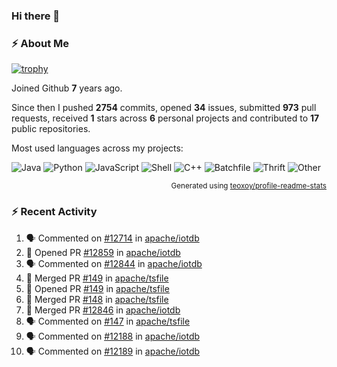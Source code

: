 ### Hi there 👋

### :zap: About Me

[![trophy](https://github-profile-trophy.vercel.app/?username=HTHou&theme=onedark)](https://github.com/ryo-ma/github-profile-trophy)
   
Joined Github **7** years ago.

Since then I pushed **2754** commits, opened **34** issues, submitted **973** pull requests, received **1** stars across **6** personal projects and contributed to **17** public repositories.

Most used languages across my projects:

![Java](https://img.shields.io/static/v1?style=flat-square&label=%E2%A0%80&color=555&labelColor=%23b07219&message=Java%EF%B8%B196.4%25)
![Python](https://img.shields.io/static/v1?style=flat-square&label=%E2%A0%80&color=555&labelColor=%233572A5&message=Python%EF%B8%B10.8%25)
![JavaScript](https://img.shields.io/static/v1?style=flat-square&label=%E2%A0%80&color=555&labelColor=%23f1e05a&message=JavaScript%EF%B8%B10.6%25)
![Shell](https://img.shields.io/static/v1?style=flat-square&label=%E2%A0%80&color=555&labelColor=%2389e051&message=Shell%EF%B8%B10.4%25)
![C++](https://img.shields.io/static/v1?style=flat-square&label=%E2%A0%80&color=555&labelColor=%23f34b7d&message=C%2B%2B%EF%B8%B10.4%25)
![Batchfile](https://img.shields.io/static/v1?style=flat-square&label=%E2%A0%80&color=555&labelColor=%23C1F12E&message=Batchfile%EF%B8%B10.3%25)
![Thrift](https://img.shields.io/static/v1?style=flat-square&label=%E2%A0%80&color=555&labelColor=%23D12127&message=Thrift%EF%B8%B10.2%25)
![Other](https://img.shields.io/static/v1?style=flat-square&label=%E2%A0%80&color=555&labelColor=%23ededed&message=Other%EF%B8%B10.4%25)

<p align="right"><sub>Generated using <a href="https://github.com/marketplace/actions/profile-readme-stats">teoxoy/profile-readme-stats</a></sub></p>


<!--![](https://github.com/HTHou/HTHou/blob/output/github-contribution-grid-snake.svg)-->

<!--![Haonan Hou's github stats](https://github-readme-stats.vercel.app/api?username=HTHou&count_private=true&show_icons=true&theme=onedark)-->

<!--![Haonan Hou's wakatime stats](https://github-readme-stats.vercel.app/api/wakatime?username=HTHou&layout=compact&theme=onedark)-->

<!--![Top Langs](https://github-readme-stats.vercel.app/api/top-langs/?username=HTHou&theme=onedark&layout=compact)-->

### :zap: Recent Activity
<!--START_SECTION:activity-->
1. 🗣 Commented on [#12714](https://github.com/apache/iotdb/issues/12714#issuecomment-2208408156) in [apache/iotdb](https://github.com/apache/iotdb)
2. 💪 Opened PR [#12859](https://github.com/apache/iotdb/pull/12859) in [apache/iotdb](https://github.com/apache/iotdb)
3. 🗣 Commented on [#12844](https://github.com/apache/iotdb/issues/12844#issuecomment-2208255267) in [apache/iotdb](https://github.com/apache/iotdb)
4. 🎉 Merged PR [#149](https://github.com/apache/tsfile/pull/149) in [apache/tsfile](https://github.com/apache/tsfile)
5. 💪 Opened PR [#149](https://github.com/apache/tsfile/pull/149) in [apache/tsfile](https://github.com/apache/tsfile)
6. 🎉 Merged PR [#148](https://github.com/apache/tsfile/pull/148) in [apache/tsfile](https://github.com/apache/tsfile)
7. 🎉 Merged PR [#12846](https://github.com/apache/iotdb/pull/12846) in [apache/iotdb](https://github.com/apache/iotdb)
8. 🗣 Commented on [#147](https://github.com/apache/tsfile/issues/147#issuecomment-2205436119) in [apache/tsfile](https://github.com/apache/tsfile)
9. 🗣 Commented on [#12188](https://github.com/apache/iotdb/pull/12188#issuecomment-2202655115) in [apache/iotdb](https://github.com/apache/iotdb)
10. 🗣 Commented on [#12189](https://github.com/apache/iotdb/pull/12189#issuecomment-2202617303) in [apache/iotdb](https://github.com/apache/iotdb)
<!--END_SECTION:activity-->

<!--
**HTHou/HTHou** is a ✨ _special_ ✨ repository because its `README.md` (this file) appears on your GitHub profile.

Here are some ideas to get you started:

- 🔭 I’m currently working on ...
- 🌱 I’m currently learning ...
- 👯 I’m looking to collaborate on ...
- 🤔 I’m looking for help with ...
- 💬 Ask me about ...
- 📫 How to reach me: ...
- 😄 Pronouns: ...
- ⚡ Fun fact: ...
-->
